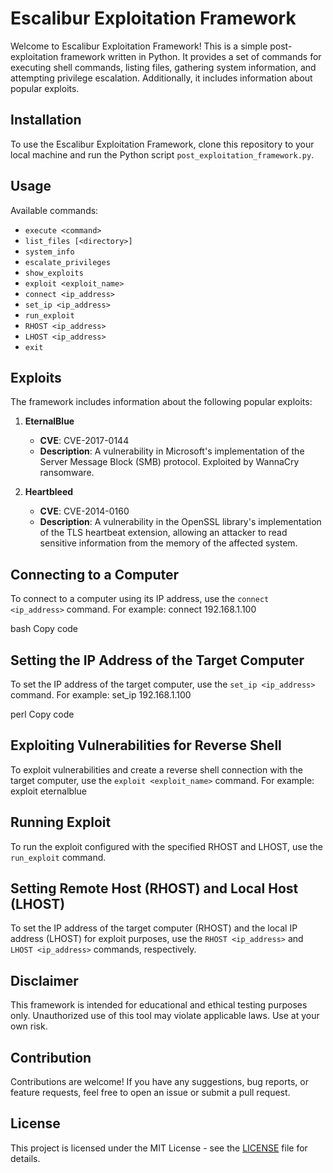 # Escalibur Exploitation Framework

Welcome to Escalibur Exploitation Framework! This is a simple post-exploitation framework written in Python. It provides a set of commands for executing shell commands, listing files, gathering system information, and attempting privilege escalation. Additionally, it includes information about popular exploits.

## Installation

To use the Escalibur Exploitation Framework, clone this repository to your local machine and run the Python script `post_exploitation_framework.py`.

## Usage

Available commands:
- `execute <command>`
- `list_files [<directory>]`
- `system_info`
- `escalate_privileges`
- `show_exploits`
- `exploit <exploit_name>`
- `connect <ip_address>`
- `set_ip <ip_address>`
- `run_exploit`
- `RHOST <ip_address>`
- `LHOST <ip_address>`
- `exit`

## Exploits

The framework includes information about the following popular exploits:
1. **EternalBlue**
   - **CVE**: CVE-2017-0144
   - **Description**: A vulnerability in Microsoft's implementation of the Server Message Block (SMB) protocol. Exploited by WannaCry ransomware.
2. **Heartbleed**
   - **CVE**: CVE-2014-0160
   - **Description**: A vulnerability in the OpenSSL library's implementation of the TLS heartbeat extension, allowing an attacker to read sensitive information from the memory of the affected system.

   <!-- Add information about other exploits here -->

## Connecting to a Computer

To connect to a computer using its IP address, use the `connect <ip_address>` command. For example:
connect 192.168.1.100

bash
Copy code

## Setting the IP Address of the Target Computer

To set the IP address of the target computer, use the `set_ip <ip_address>` command. For example:
set_ip 192.168.1.100

perl
Copy code

## Exploiting Vulnerabilities for Reverse Shell

To exploit vulnerabilities and create a reverse shell connection with the target computer, use the `exploit <exploit_name>` command. For example:
exploit eternalblue


## Running Exploit

To run the exploit configured with the specified RHOST and LHOST, use the `run_exploit` command.

## Setting Remote Host (RHOST) and Local Host (LHOST)

To set the IP address of the target computer (RHOST) and the local IP address (LHOST) for exploit purposes, use the `RHOST <ip_address>` and `LHOST <ip_address>` commands, respectively.

## Disclaimer

This framework is intended for educational and ethical testing purposes only. Unauthorized use of this tool may violate applicable laws. Use at your own risk.

## Contribution

Contributions are welcome! If you have any suggestions, bug reports, or feature requests, feel free to open an issue or submit a pull request.

## License

This project is licensed under the MIT License - see the [LICENSE](LICENSE) file for details.
